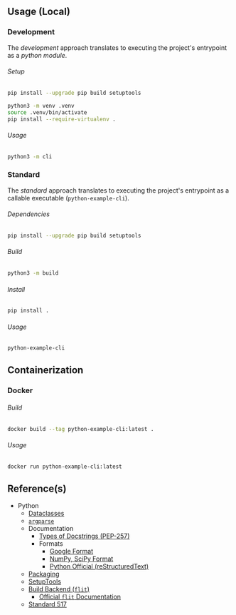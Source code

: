 ## Usage (Local)

### Development

The *development* approach translates to executing the project's 
entrypoint as a *python module*.

###### Setup

```bash
pip install --upgrade pip build setuptools

python3 -m venv .venv
source .venv/bin/activate
pip install --require-virtualenv .
```

###### Usage

```bash
python3 -m cli
```

### Standard

The *standard* approach translates to executing the project's 
entrypoint as a callable executable (`python-example-cli`).

###### Dependencies 

```bash
pip install --upgrade pip build setuptools
```

###### Build

```bash
python3 -m build
```

###### Install 

```bash
pip install .
```

###### Usage

```bash
python-example-cli
```

## Containerization

### Docker

###### Build

```bash
docker build --tag python-example-cli:latest .
```

###### Usage

```bash
docker run python-example-cli:latest
```

## Reference(s)

- Python
    - [Dataclasses](https://docs.python.org/3/library/dataclasses.html)
    - [`argparse`](https://docs.python.org/3/library/argparse.html) 
    - Documentation
        - [Types of Docstrings (PEP-257)](https://peps.python.org/pep-0257/)
        - Formats
            - [Google Format](https://github.com/google/styleguide/blob/gh-pages/pyguide.md#38-comments-and-docstrings)
            - [NumPy, SciPy Format](https://numpydoc.readthedocs.io/en/latest/format.html)
            - [Python Official (reStructuredText)](http://docutils.sourceforge.net/rst.html)
  - [Packaging](https://packaging.python.org/en/latest/tutorials/packaging-projects/)
  - [SetupTools](https://setuptools.pypa.io/en/latest/)
  - [Build Backend (`flit`)](https://packaging.python.org/en/latest/key_projects/#flit)
      - [Official `flit` Documentation](https://flit.pypa.io/en/stable/pyproject_toml.html)
  - [Standard 517](https://peps.python.org/pep-0517/)

